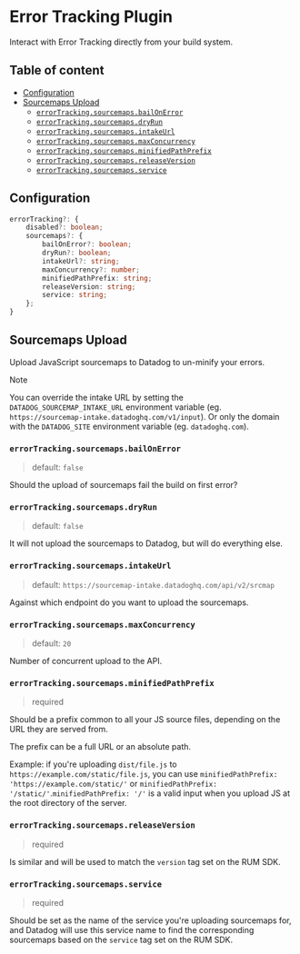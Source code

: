 # Error Tracking Plugin <!-- #omit in toc -->

Interact with Error Tracking directly from your build system.

<!-- The title and the following line will both be added to the root README.md  -->

## Table of content <!-- #omit in toc -->

<!-- This is auto generated with yarn cli integrity -->

<!-- #toc -->
-   [Configuration](#configuration)
-   [Sourcemaps Upload](#sourcemaps-upload)
    -   [`errorTracking.sourcemaps.bailOnError`](#errortrackingsourcemapsbailonerror)
    -   [`errorTracking.sourcemaps.dryRun`](#errortrackingsourcemapsdryrun)
    -   [`errorTracking.sourcemaps.intakeUrl`](#errortrackingsourcemapsintakeurl)
    -   [`errorTracking.sourcemaps.maxConcurrency`](#errortrackingsourcemapsmaxconcurrency)
    -   [`errorTracking.sourcemaps.minifiedPathPrefix`](#errortrackingsourcemapsminifiedpathprefix)
    -   [`errorTracking.sourcemaps.releaseVersion`](#errortrackingsourcemapsreleaseversion)
    -   [`errorTracking.sourcemaps.service`](#errortrackingsourcemapsservice)
<!-- #toc -->

## Configuration

```ts
errorTracking?: {
    disabled?: boolean;
    sourcemaps?: {
        bailOnError?: boolean;
        dryRun?: boolean;
        intakeUrl?: string;
        maxConcurrency?: number;
        minifiedPathPrefix: string;
        releaseVersion: string;
        service: string;
    };
}
```

## Sourcemaps Upload

Upload JavaScript sourcemaps to Datadog to un-minify your errors.

> [!NOTE]
> You can override the intake URL by setting the `DATADOG_SOURCEMAP_INTAKE_URL` environment variable (eg. `https://sourcemap-intake.datadoghq.com/v1/input`).
> Or only the domain with the `DATADOG_SITE` environment variable (eg. `datadoghq.com`).

### `errorTracking.sourcemaps.bailOnError`

> default: `false`

Should the upload of sourcemaps fail the build on first error?

### `errorTracking.sourcemaps.dryRun`

> default: `false`

It will not upload the sourcemaps to Datadog, but will do everything else.

### `errorTracking.sourcemaps.intakeUrl`

> default: `https://sourcemap-intake.datadoghq.com/api/v2/srcmap`

Against which endpoint do you want to upload the sourcemaps.

### `errorTracking.sourcemaps.maxConcurrency`

> default: `20`

Number of concurrent upload to the API.

### `errorTracking.sourcemaps.minifiedPathPrefix`

> required

Should be a prefix common to all your JS source files, depending on the URL they are served from.

The prefix can be a full URL or an absolute path.

Example: if you're uploading `dist/file.js` to `https://example.com/static/file.js`, you can use `minifiedPathPrefix: 'https://example.com/static/'` or `minifiedPathPrefix: '/static/'`.`minifiedPathPrefix: '/'` is a valid input when you upload JS at the root directory of the server.

### `errorTracking.sourcemaps.releaseVersion`

> required

Is similar and will be used to match the `version` tag set on the RUM SDK.

### `errorTracking.sourcemaps.service`

> required

Should be set as the name of the service you're uploading sourcemaps for, and Datadog will use this service name to find the corresponding sourcemaps based on the `service` tag set on the RUM SDK.

